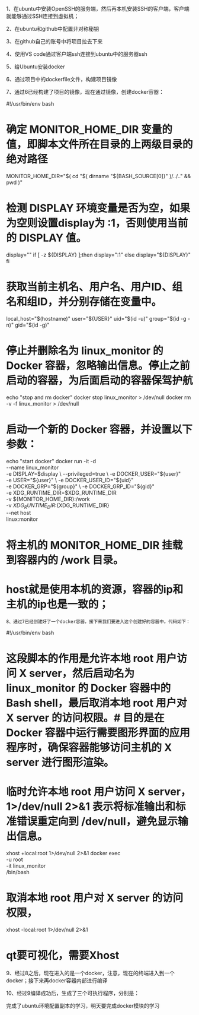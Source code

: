 1、在ubuntu中安装OpenSSH的服务端，然后再本机安装SSH的客户端，客户端就能够通过SSH连接到虚拟机；
<!-- 
sudo apt install openssh-server
sudo systemctl status ssh
sudo ufw allow ssh
 -->
2、在ubuntu和github中配置非对称秘钥
<!-- 
mkdir ~/.ssh    //切换到本用户下的ssh文件夹
ssh-keygen -t rsa -C "2338361698@qq.com"    //邮箱自己换成自己的，生成ssh密钥对
cat ~/.ssh/id_rsa.pub //得到公钥
将得到的公钥添加到github网址中的setting中的ssh key中，成功配置公钥，设置成功后，就可以在当前github账户上传和拉取文件；
-->
3、在github自己的账号中将项目拉去下来
<!-- 以下命令只是参考
sudo apt install git
mkdir ~/work 
cd work
git clone git@github.com:superxiaobai-1/private-node.git  
-->
4、使用VS code通过客户端ssh连接到ubuntu中的服务器ssh
<!-- 
1、获取到ubuntu的ip地址：ifconfig
2、在VS code中暗中远程连接工具：Remote ssh
3、通过命令连接ubuntu：ssh 用户名@IP地址
 -->
 5、给Ubuntu安装docker
 <!-- 
 
  -->
  6、通过项目中的dockerfile文件，构建项目镜像
  <!-- 
  1、进入项目文件夹docker/build下，找到base.dockerfile,取构建项目所需要的容器：（其中docker build是Docker的构建命令，用于从Dockerfile中创建一个新的镜像）
         命令：docker build --network host -f base.dockerfile .   //1、--network host 会使构建过程中的网络请求直接通过主机网络进行2、指定用于构建镜像的 Dockerfile 文件//3:.代表指定了构建上下文是当前目录，构建上下文是Docker用于构建镜像时的文件和目录的集合。这些文件和目录会被打包并发送到Docker守护进程中，以便在构建过程中使用。构建上下文包含了Dockerfile中所有相关的文件，这意味着Dockerfile中引用的文件都必须在构建上下文中，若不在构建上下文中，Docker就无法找到，对应本项目，构建上下文就是docker/build这个文件夹，install文件夹和apt文件夹都是在Docker文件夹中用到的资源。
  2、在执行完步骤1后，执行命令：docker images   //查看本地系统中所有的Docker镜像；将会显示以下几个参数：
        REPOSITORY：镜像的名称。
        TAG：镜像的标签，用于标识同一个仓库中的不同版本。
        IMAGE ID：镜像的唯一标识符。
        CREATED：镜像的创建时间。
        SIZE：镜像的大小。
   3、重命名镜像：为一个已有的Docker镜像添加新标签，例如：docker tag d215a4c4c704 linux:monitor//为ID为d215a4c4c704的镜像设定标签为linux:monitor,其中linxu为仓库名，monitor为标签，
   -->
   7、通过6已经构建了项目的镜像，现在通过镜像，创建docker容器：
   <!-- 
   <!-- 1、首先进入文件夹：/home/kkk/WorkSpace/private-node/docker/scripts文件夹，这个文件夹中有根据上述的镜像生成一个容器的脚本命令，脚本内容如下： -->
#!/usr/bin/env bash 
# 确定 MONITOR_HOME_DIR 变量的值，即脚本文件所在目录的上两级目录的绝对路径
<!-- BASH_SOURCE[0] 是一个特殊的变量，它包含当前脚本文件的路径。
 dirname 命令用于去除文件名，返回目录路径。因此，dirname "${BASH_SOURCE[0]}" 返回脚本文件所在的目录。
 cd "$( dirname "${BASH_SOURCE[0]}" )/../.." 将当前工作目录更改为脚本文件所在目录的上两级目录。
 pwd 命令用于打印当前工作目录的绝对路径。（这里打印的，就是上一步实现的目录的上两级目录，在本项目中就是private-node文件夹）-->
MONITOR_HOME_DIR="$( cd "$( dirname "${BASH_SOURCE[0]}" )/../.." && pwd )"
# 检测 DISPLAY 环境变量是否为空，如果为空则设置display为 :1，否则使用当前的 DISPLAY 值。
<!-- 用于设置 display 变量的值，具体取决于环境变量 DISPLAY 是否已经设置。它的目的是确保 display 变量有一个有效的值，用于配置图形用户界面的显示。
[ -z ${DISPLAY} ] 这条命令检查 DISPLAY 环境变量是否为空。
这种做法在运行需要图形用户界面的程序或容器时非常有用，因为这些程序通常需要 DISPLAY 环境变量来确定显示服务器的位置。通过确保 display 变量有一个有效的值，脚本可以正确地启动和配置这些程序或容器。 -->
<!-- 如果 DISPLAY 环境变量为空，display 被设置为 :1，指示一个新的 X server 实例。
如果 DISPLAY 环境变量已经设置，display 就使用其现有的值，确保应用程序能够在正确的显示器上渲染。 -->
display=""
if [ -z ${DISPLAY} ];then
    display=":1"
else
    display="${DISPLAY}"
fi
# 获取当前主机名、用户名、用户ID、组名和组ID，并分别存储在变量中。
<!-- $(hostname) 是命令替换，执行 hostname 命令并将输出结果赋值给 local_host 变量。
${USER} 是一个环境变量，通常包含当前登录用户的用户名。
id -u 命令用于获取当前用户的用户ID（UID）。$(id -u) 是命令替换，执行 id -u 并将输出结果赋值给 uid 变量。
 id -g -n 命令用于获取当前用户的主组名（group name）。
 id -g 命令用于获取当前用户的主组ID（GID）
 这些信息通常用于配置需要知道主机或用户身份的程序，特别是在需要将这些信息传递到 Docker 容器等环境中时。-->
local_host="$(hostname)"
user="${USER}"
uid="$(id -u)"
group="$(id -g -n)"
gid="$(id -g)"

# 停止并删除名为 linux_monitor 的 Docker 容器，忽略输出信息。停止之前启动的容器，为后面启动的容器保驾护航
<!-- echo "stop and rm docker"：这行命令用于输出一条消息 stop and rm docker 到控制台。这是为了通知用户或管理员，脚本正在停止并删除 Docker 容器。
docker stop linux_monitor 命令用于停止名为 linux_monitor 的 Docker 容器。如果容器已经在运行，这个命令会发送一个停止信号到容器，使其优雅地停止。
> /dev/null 是将 docker stop 命令的标准输出重定向到 /dev/null，即忽略输出。这样做是为了避免显示停止命令的输出信息，使脚本输出更清洁。
docker rm -v -f linux_monitor 命令用于删除名为 linux_monitor 的 Docker 容器。
-v 选项用于删除与容器关联的卷（如果有的话）。
-f 选项强制删除容器，即使容器仍在运行（这通常会先停止容器再删除）。 -->
echo "stop and rm docker" 
docker stop linux_monitor > /dev/null
docker rm -v -f linux_monitor > /dev/null
# 启动一个新的 Docker 容器，并设置以下参数：
<!-- 用于启动一个新的 Docker 容器，并将其配置为与主机进行特定的交互。
echo "start docker"：这行命令用于输出消息 start docker 到控制台。这是为了通知用户或管理员脚本正在启动 Docker 容器。
docker run 命令用于创建并启动一个新的 Docker 容器。-it 选项表示以交互模式运行容器，并将终端附加到容器的标准输入（stdin）。这通常用于需要用户交互的情况。-d 选项表示在后台运行容器，使其以守护进程模式运行。 --name 选项为容器指定名称 linux_monitor。这使得后续管理容器（如停止或删除）更加方便，因为可以通过名称来引用容器。
 -e 选项用于设置环境变量。这里将主机的 DISPLAY 环境变量传递给容器，这对于在容器中运行图形用户界面的应用程序是必要的。
 --privileged=true 选项将容器运行在特权模式下。这给予容器更多的权限，类似于主机上的 root 权限。特权模式允许容器访问主机的所有设备。
 这些 -e 选项用于设置其他环境变量，这些变量包括当前用户的用户名、用户ID、组名和组ID。这些环境变量在容器中可以用于配置用户权限和文件访问。
 -e XDG_RUNTIME_DIR=$XDG_RUNTIME_DIR \：这行将主机的 XDG_RUNTIME_DIR 环境变量传递给容器。这个目录用于存储运行时数据，例如用户的 UNIX 套接字。
 -v ${MONITOR_HOME_DIR}:/work \：-v 选项用于挂载主机目录到容器内的目录。这里将主机上的 ${MONITOR_HOME_DIR} 目录挂载到容器内的 /work 目录。这允许容器访问主机上的文件和目录。
 -v ${XDG_RUNTIME_DIR}:${XDG_RUNTIME_DIR} \：这行命令将主机的 XDG_RUNTIME_DIR 目录挂载到容器的同一路径。这使得容器可以使用主机上的运行时数据目录。
 --net host 选项将容器的网络设置为与主机相同，即容器将使用主机的网络栈
 linux:monitor：这是指定要使用的 Docker 镜像的名称和标签。这里使用了名为 linux 的镜像，标签为 monitor。这个镜像包含了启动容器所需的所有软件和配置。
 -->
echo "start docker"
docker run -it -d \
--name linux_monitor \
-e DISPLAY=$display \
--privileged=true \
-e DOCKER_USER="${user}" \
-e USER="${user}" \
-e DOCKER_USER_ID="${uid}" \
-e DOCKER_GRP="${group}" \
-e DOCKER_GRP_ID="${gid}" \
-e XDG_RUNTIME_DIR=$XDG_RUNTIME_DIR \
-v ${MONITOR_HOME_DIR}:/work \
-v ${XDG_RUNTIME_DIR}:${XDG_RUNTIME_DIR} \
--net host \
linux:monitor
# 将主机的 MONITOR_HOME_DIR 挂载到容器内的 /work 目录。
# host就是使用本机的资源，容器的ip和主机的ip也是一致的；
    8、通过7已经创建好了一个docker容器，接下来我们要进入这个创建好的容器中。代码如下：
#!/usr/bin/env bash
# 这段脚本的作用是允许本地 root 用户访问 X server，然后启动名为 linux_monitor 的 Docker 容器中的 Bash shell，最后取消本地 root 用户对 X server 的访问权限。# 目的是在 Docker 容器中运行需要图形界面的应用程序时，确保容器能够访问主机的 X server 进行图形渲染。
# 临时允许本地 root 用户访问 X server，1>/dev/null 2>&1 表示将标准输出和标准错误重定向到 /dev/null，避免显示输出信息。
<!-- xhost 命令用于控制对 X server 的访问权限。+local:root 允许本地 root 用户访问 X server。这是为了让 Docker 容器中的应用程序能够使用主机的图形显示。
1>/dev/null 2>&1 将标准输出和标准错误重定向到 /dev/null，即忽略输出信息，保持脚本输出的简洁。
docker exec 命令用于在正在运行的 Docker 容器中执行命令。
-u root 选项指定以 root 用户身份运行命令。
-it 选项表示以交互模式运行容器，并附加到容器的终端。linux_monitor 是容器的名称。
/bin/bash 是要在容器中运行的命令，这里是启动一个 Bash shell。
xhost -local:root 取消本地 root 用户对 X server 的访问权限。这是为了在 Docker 容器中的操作完成后，恢复 X server 的访问控制。
1>/dev/null 2>&1 同样将标准输出和标准错误重定向到 /dev/null。
这种操作通常用于在 Docker 容器中运行需要图形用户界面的应用程序（如 Qt 应用程序），确保它们能够正确地显示图形界面，同时在完成后恢复主机的 X server 安全配置。 -->
<!-- 重要：这里以交互式启动了一个bash，这样的话可以在容器内部进行操作，其实就是项目中运行run.sh脚本后进入容器的操作 -->
<!-- X server 是一个图形显示服务器，主要用于在 Unix 和类 Unix 操作系统（如 Linux 和 macOS）中提供图形用户界面（GUI）。它负责管理显示设备（如显示器）、处理用户输入（如键盘和鼠标）并在屏幕上绘制图形。当你在 Docker 容器中运行需要图形用户界面的应用程序时，如图形化的编辑器或科学计算工具，容器需要能够访问主机的 X server 来显示图形界面。你需要配置 DISPLAY 环境变量，指明 X server 的地址，以便容器中的应用程序能够将图形输出发送到主机的显示器上。
 -->
 <!--  
如何设置X server：
    1、在主机上启动 X Server：在大多数 Linux 发行版上，X server 通常在系统启动时自动启动。你可以使用 xclock 等工具检查 X server 是否正常工作。
    2、配置 DISPLAY 环境变量：需要在容器或远程应用程序中设置 DISPLAY 环境变量，以指向 X server。例如，在容器中，可以设置为 :0（表示本地的 X server）或者 localhost:0（指向主机的 X server）。
    3、授权访问：使用 xhost 命令可以控制谁能够访问 X server。例如，允许本地的 root 用户访问 X server：xhost +local:root   -->
xhost +local:root 1>/dev/null 2>&1
docker exec \
    -u root \
    -it linux_monitor \
    /bin/bash
# 取消本地 root 用户对 X server 的访问权限，
xhost -local:root 1>/dev/null 2>&1
# qt要可视化，需要Xhost


 9、经过8之后，现在进入的是一个docker，注意，现在的终端进入到一个docker；接下来再docker容器内部进行编译
 <!-- 
    1、进入到work内部（将private-node项目整体映射到了这里），执行以下命令：
            cd /work
            mkdir build //创建一个build目录，用于存放构建过程中生成的中间文件和最终的可执行文件。
            cd build    //这行代码将当前目录更改为刚刚创建的 build 目录。所有后续的构建步骤都会在这个目录下进行。
            cmake ..    //cmake .. 命令用于生成构建系统的配置文件。.. 表示上级目录（即 /work 目录），在这个目录中应该有 CMakeLists.txt 文件，这是 CMake 的配置文件。CMake 会读取 CMakeLists.txt 文件，生成适用于当前环境的构建系统（例如 Makefile 或 Ninja 文件）。
            make -j8    //make 命令用于执行构建过程，它会根据 CMake 生成的构建系统来编译源代码。-j8 选项指定 make 使用 8 个并行线程进行编译。这可以加速编译过程，特别是在多核处理器上。

  -->
  10、经过9编译成功后，生成了三个可执行程序，分别是：
  <!-- 
    1、cd /work/build/rpc_manager/server
        ./server    //这是运行rpc的服务器，是用来进行数据传输的
    2、cd ~/work/private-node/docker/scripts    //这是监控性能信息模块，将监控信息通过grpc客户端发送给本机的grpc服务端
        ./monitor_docker_into.sh  # 进入docker容器。
        cd work/build/test_monitor/src
        ./monitor 
    3、cd ~/work/private-node/docker/scripts    //这是显示模块，它接受监控性能模块经过grpc服务器转发的性能信息，接受后进行界面展示（通过QT）
        ./monitor_docker_into.sh # 进入docker容器内终端。
        cd work/build/display_monitor
        ./display 
   -->



   完成了ubuntu环境配置副本的学习，明天要完成docker模块的学习